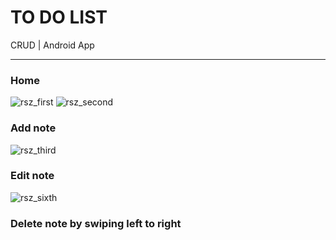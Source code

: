 # TO DO LIST
CRUD | Android App

----------
### Home
![rsz_first](https://user-images.githubusercontent.com/26867476/105035127-2c835a00-5a63-11eb-98af-31b9f13d2fc8.png)
![rsz_second](https://user-images.githubusercontent.com/26867476/105035175-3d33d000-5a63-11eb-8e9f-0a5a6b9ed3ac.png)

### Add note 
![rsz_third](https://user-images.githubusercontent.com/26867476/105031300-cc3de980-5a5d-11eb-8842-3c8ec3feea0d.png)

### Edit note 
![rsz_sixth](https://user-images.githubusercontent.com/26867476/105031475-060ef000-5a5e-11eb-8d3f-19977c12a7b8.png)

### Delete note by swiping left to right
